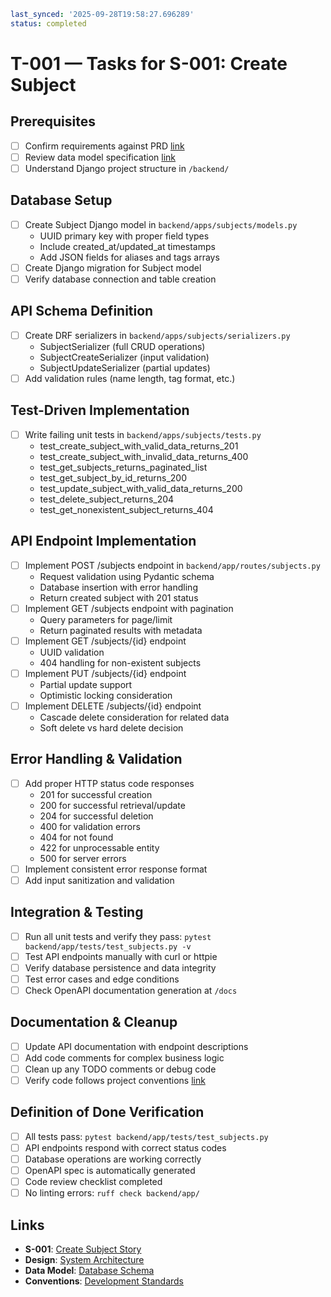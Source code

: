 ```yaml
last_synced: '2025-09-28T19:58:27.696289'
status: completed
```

# T-001 — Tasks for S-001: Create Subject

## Prerequisites
- [ ] Confirm requirements against PRD [link](../../docs/product/osint-platform.md)
- [ ] Review data model specification [link](../../docs/data-model.md)
- [ ] Understand Django project structure in `/backend/`

## Database Setup
- [ ] Create Subject Django model in `backend/apps/subjects/models.py`
  - UUID primary key with proper field types
  - Include created_at/updated_at timestamps
  - Add JSON fields for aliases and tags arrays
- [ ] Create Django migration for Subject model
- [ ] Verify database connection and table creation

## API Schema Definition
- [ ] Create DRF serializers in `backend/apps/subjects/serializers.py`
  - SubjectSerializer (full CRUD operations)
  - SubjectCreateSerializer (input validation)
  - SubjectUpdateSerializer (partial updates)
- [ ] Add validation rules (name length, tag format, etc.)

## Test-Driven Implementation
- [ ] Write failing unit tests in `backend/apps/subjects/tests.py`
  - test_create_subject_with_valid_data_returns_201
  - test_create_subject_with_invalid_data_returns_400
  - test_get_subjects_returns_paginated_list
  - test_get_subject_by_id_returns_200
  - test_update_subject_with_valid_data_returns_200
  - test_delete_subject_returns_204
  - test_get_nonexistent_subject_returns_404

## API Endpoint Implementation
- [ ] Implement POST /subjects endpoint in `backend/app/routes/subjects.py`
  - Request validation using Pydantic schema
  - Database insertion with error handling
  - Return created subject with 201 status
- [ ] Implement GET /subjects endpoint with pagination
  - Query parameters for page/limit
  - Return paginated results with metadata
- [ ] Implement GET /subjects/{id} endpoint
  - UUID validation
  - 404 handling for non-existent subjects
- [ ] Implement PUT /subjects/{id} endpoint
  - Partial update support
  - Optimistic locking consideration
- [ ] Implement DELETE /subjects/{id} endpoint
  - Cascade delete consideration for related data
  - Soft delete vs hard delete decision

## Error Handling & Validation
- [ ] Add proper HTTP status code responses
  - 201 for successful creation
  - 200 for successful retrieval/update
  - 204 for successful deletion
  - 400 for validation errors
  - 404 for not found
  - 422 for unprocessable entity
  - 500 for server errors
- [ ] Implement consistent error response format
- [ ] Add input sanitization and validation

## Integration & Testing
- [ ] Run all unit tests and verify they pass: `pytest backend/app/tests/test_subjects.py -v`
- [ ] Test API endpoints manually with curl or httpie
- [ ] Verify database persistence and data integrity
- [ ] Test error cases and edge conditions
- [ ] Check OpenAPI documentation generation at `/docs`

## Documentation & Cleanup
- [ ] Update API documentation with endpoint descriptions
- [ ] Add code comments for complex business logic
- [ ] Clean up any TODO comments or debug code
- [ ] Verify code follows project conventions [link](../../standards/conventions.md)

## Definition of Done Verification
- [ ] All tests pass: `pytest backend/app/tests/test_subjects.py`
- [ ] API endpoints respond with correct status codes
- [ ] Database operations are working correctly
- [ ] OpenAPI spec is automatically generated
- [ ] Code review checklist completed
- [ ] No linting errors: `ruff check backend/app/`

## Links
- **S-001**: [Create Subject Story](../stories/S-001-create-subject.md)
- **Design**: [System Architecture](../../docs/design/osint-platform.md)
- **Data Model**: [Database Schema](../../docs/data-model.md)
- **Conventions**: [Development Standards](../../standards/conventions.md)
